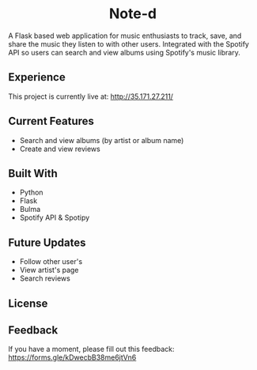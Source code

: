 <h1 align="center">Note-d</h1>

A Flask based web application for music enthusiasts to track, save, and share the music they listen to with other users. Integrated with the Spotify API so users can search and view albums using Spotify's music library. 

## Experience
This project is currently live at: http://35.171.27.211/
## Current Features
* Search and view albums (by artist or album name)
* Create and view reviews

## Built With
* Python
* Flask
* Bulma
* Spotify API & Spotipy

## Future Updates
* Follow other user's
* View artist's page
* Search reviews

## License

## Feedback
If you have a moment, please fill out this feedback: https://forms.gle/kDwecbB38me6jtVn6
